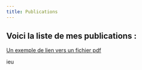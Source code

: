 ```yaml
---
title: Publications
---
```


## Voici la liste de mes publications :

[Un exemple de lien vers un fichier pdf](static/img/1-s2.0-s175450482300051x-main.pdf)

ieu
